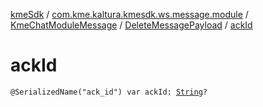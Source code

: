 [kmeSdk](../../../index.md) / [com.kme.kaltura.kmesdk.ws.message.module](../../index.md) / [KmeChatModuleMessage](../index.md) / [DeleteMessagePayload](index.md) / [ackId](./ack-id.md)

# ackId

`@SerializedName("ack_id") var ackId: `[`String`](https://kotlinlang.org/api/latest/jvm/stdlib/kotlin/-string/index.html)`?`